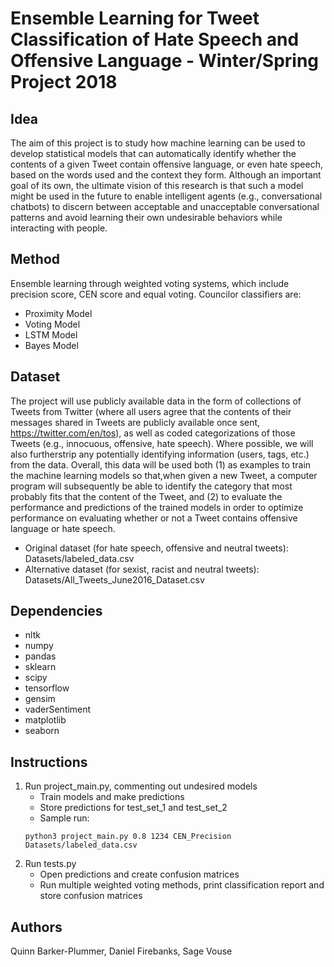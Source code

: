 # Ensemble Learning for Tweet Classification of Hate Speech and Offensive Language - Winter/Spring Project 2018

## Idea

The aim of this project is to study how machine learning can be used to develop statistical models that can automatically identify whether the contents of a given Tweet contain offensive language, or even hate speech, based on the words used and the context they form.  Although an important goal of its own, the ultimate vision of this research is that such a model might be used in the future to enable intelligent agents (e.g., conversational chatbots) to discern between acceptable and unacceptable conversational patterns and avoid learning their own undesirable behaviors while interacting with people.

## Method

Ensemble learning through weighted voting systems, which include precision score, CEN score and equal voting. Councilor classifiers are:
- Proximity Model
- Voting Model
- LSTM Model
- Bayes Model

## Dataset

The project will use publicly available data in the form of collections of Tweets from Twitter (where all users agree that the contents of their messages shared in Tweets are publicly available once sent, https://twitter.com/en/tos), as well as coded categorizations of those Tweets (e.g., innocuous, offensive, hate speech).  Where possible, we will also furtherstrip any potentially identifying information (users, tags, etc.) from the data.  Overall, this data will be used both (1) as examples to train the machine learning models so that,when given a new Tweet, a computer program will subsequently be able to identify the category that most probably fits that the content of the Tweet, and (2) to evaluate the performance and predictions of the trained models in order to optimize performance on evaluating whether or not a Tweet contains offensive language or hate speech.

- Original dataset (for hate speech, offensive and neutral tweets): Datasets/labeled_data.csv
- Alternative dataset (for sexist, racist and neutral tweets): Datasets/All_Tweets_June2016_Dataset.csv

## Dependencies

- nltk
- numpy
- pandas
- sklearn
- scipy
- tensorflow
- gensim
- vaderSentiment
- matplotlib
- seaborn
	
## Instructions

1. Run project_main.py, commenting out undesired models 
	- Train models and make predictions
	- Store predictions for test_set_1 and test_set_2
	- Sample run:
	```
	python3 project_main.py 0.8 1234 CEN_Precision Datasets/labeled_data.csv
	```
2. Run tests.py 
	- Open predictions and create confusion matrices
	- Run multiple weighted voting methods, print classification report and store confusion matrices 
	
## Authors

Quinn Barker-Plummer, Daniel Firebanks, Sage Vouse
